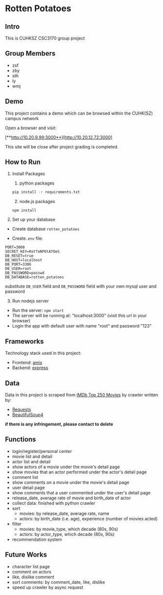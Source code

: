 # Rotten Potatoes

## Intro
This is CUHKSZ CSC3170 group project

## Group Members

* zsf
* zby
* sth
* ly
* wmj

## Demo

This project contains a demo which can be browsed within the CUHK(SZ) campus network

Open a browser and visit:

[**http://10.20.9.99:3000**](http://10.20.12.72:3000)

This site will be close after project grading is completed.

## How to Run

1. Install Packages

   1. python packages

	```bash
   pip install -r requirements.txt
	```

    2. node.js packages
	
	```
	npm install
	```

2. Set up your database

- Create database `rotten_potatoes`

* Create`.env` file:

```shell
PORT=3000
SECRET_KEY=RotTeNPOtATOeS
DB_RESET=true
DB_HOST=localhost
DB_PORT=3306
DB_USER=root
DB_PASSWORD=passwd
DB_DATABASE=rotten_potatoes
```

substitute `DB_USER` field and `DB_PASSWORD` field with your own mysql user and password

3. Run nodejs server

* Run the server: `npm start`
* The server will be running at: "localhost:3000" (visit this url in your browser)
* Login the app with default user with name "root" and password "123"

## Frameworks
Technology stack used in this project:
* Frontend: [amis](https://aisuda.bce.baidu.com/amis/zh-CN/docs/index)
* Backend: [express](https://expressjs.com)

## Data
Data in this project is scraped from [IMDb Top 250 Movies](https://www.imdb.com/chart/top/) by crawler written by:
* [Requests](https://docs.python-requests.org/en/latest/)
* [BeautifulSoup4](https://beautiful-soup-4.readthedocs.io/en/latest/)

**if there is any infringement, please contact to delete**

## Functions
* login/register/personal center
* movie list and detail
* actor list and detail
* show actors of a movie under the movie's detail page
* show movies that an actor performed under the actor's detail page
* comment list
* show comments on a movie under the movie's detail page
* user detail page
* show comments that a user commented under the user's detail page
* release_date, average rate of movie and birth_date of actor
* collect data: finished with python crawler
* sort
    * movies: by release_date, average rate, name
    * actors: by birth_date (i.e. age), experience (number of movies acted)
* filter
    * movies: by movie_type, which decade (80s, 90s)
    * actors: by actor_type, which decade (80s, 90s)
* recommendation system


## Future Works
* character list page
* comment on actors
* like, dislike comment
* sort comments: by comment_date, like, dislike
* speed up crawler by async request
